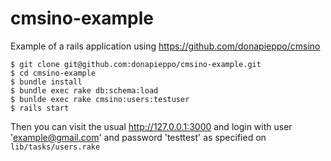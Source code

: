cmsino-example
==============

Example of a rails application using 
https://github.com/donapieppo/cmsino 


    $ git clone git@github.com:donapieppo/cmsino-example.git
    $ cd cmsino-example
    $ bundle install 
    $ bundle exec rake db:schema:load
    $ bunlde exec rake cmsino:users:testuser
    $ rails start

Then you can visit the usual http://127.0.0.1:3000
and login with user 'example@gmail.com' and password 
'testtest' as specified on `lib/tasks/users.rake`
